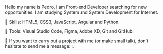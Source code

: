 Hello my name is Pedro, I am Front-end Developer searching for new opportunities.
I am studying System and System Development for Internet.

🦄 Skills: HTML5, CSS3, JavaScript, Angular and Python.

💼 Tools: Visual Studio Code, Figma, Adobe XD, Git and GitHub.

💌 If you want to carry out a project with me (or make small talk), don't hesitate to send me a message: ⤵️
